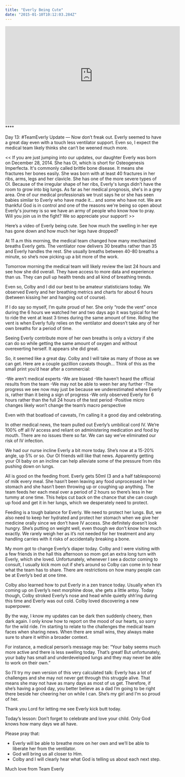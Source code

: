 ```yaml
---
title: "Everly Being Cute"
date: "2015-01-10T10:12:03.284Z"
---
```


<iframe width="560" height="315" src="https://www.youtube.com/embed/OU-lxfJGJc4" frameborder="0" allow="accelerometer; autoplay; encrypted-media; gyroscope; picture-in-picture" allowfullscreen></iframe>****

Day 13: #TeamEverly Update — Now don’t freak out. Everly seemed to have a great day even with a touch less ventilator support. Even so, I expect the medical team likely thinks she can’t be weened much more.

<< If you are just jumping into our updates, our daughter Everly was born on December 28, 2014. She has OI, which is short for Osteogenesis Imperfecta. It's commonly called brittle bone disease. It means she fractures her bones easily. She was born with at least 40 fractures in her ribs, arms, legs and her clavicle. She has one of the more severe types of OI. Because of the irregular shape of her ribs, Everly's lungs didn't have the room to grow into big lungs. As far as her medical prognosis, she's in a grey area. One of our medical professionals we trust says he or she has seen babies similar to Everly who have made it... and some who have not. We are thankful God is in control and one of the reasons we're being so open about Everly's journey is so we have an army of people who know how to pray. Will you join us in the fight? We so appreciate your support! >>

Here’s a video of Everly being cute. See how much the swelling in her eye has gone down and how much her legs have dropped?

At 11 a.m this morning, the medical team changed how many mechanized breaths Everly gets. The ventilator now delivers 30 breaths rather than 35 and Everly handles the rest. She usually breaths between 40-80 breaths a minute, so she’s now picking up a bit more of the work.

Tomorrow morning the medical team will likely review the last 24 hours and see how she did overall. They have access to more data and experience than us. They can pull up health trends and all kind of breathing trends.

Even so, Colby and I did our best to be amateur statisticians today. We observed Everly and her breathing metrics and charts for about 6 hours (between kissing her and hanging out of course).

If I do say so myself, I’m quite proud of her. She only “rode the vent” once during the 6 hours we watched her and two days ago it was typical for her to ride the vent at least 3 times during the same amount of time. Riding the vent is when Everly fully relies on the ventilator and doesn’t take any of her own breaths for a period of time.

Seeing Everly contribute more of her own breaths is only a victory if she can do so while getting the same amount of oxygen and without overexerting herself. It appears she did great.

So, it seemed like a great day. Colby and I will take as many of those as we can get. Here are a couple gazillion caveats though… Think of this as the small print you’d hear after a commercial:

-We aren’t medical experts
-We are biased
-We haven’t heard the official results from the team
-We may not be able to ween her any further
-The progress we see now may just be because we underestimated where Everly is, rather than it being a sign of progress
-We only observed Everly for 6 hours rather than the full 24 hours of the test period
-Positive micro changes likely won’t change the team’s macro perspective

Even with that boatload of caveats, I’m calling it a good day and celebrating.

In other medical news, the team pulled out Everly’s umbilical cord IV. We’re 100% off all IV access and reliant on administering medication and food by mouth. There are no issues there so far. We can say we’ve eliminated our risk of IV infection.

We had our nurse incline Everly a bit more today. She’s now at a 15-20% angle, up 5% or so. Our OI friends will like that news. Apparently getting your OI baby on an incline can help alleviate some of the pressure from ribs pushing down on lungs.

All is good on the feeding front. Everly gets 50ml (3 and a half tablespoons) of milk every meal. She hasn’t been leaving any food unprocessed in her stomach and she hasn’t been throwing up or coughing up anything. The team feeds her each meal over a period of 2 hours so there’s less in her tummy at one time. This helps cut back on the chance that she can cough up food and get it in her lungs, which we desperately need to protect.

Feeding is a tough balance for Everly. We need to protect her lungs. But, we also need to keep her hydrated and protect her stomach when we give her medicine orally since we don’t have IV access. She definitely doesn’t look hungry. She’s putting on weight well, even though we don’t know how much exactly. We rarely weigh her as it’s not needed for her treatment and any handling carries with it risks of accidentally breaking a bone.

My mom got to change Everly’s diaper today. Colby and I were visiting with a few friends in the hall this afternoon so mom got an extra long turn with Everly, which she loved. Unfortunately, whenever I see a doctor coming to consult, I usually kick mom out if she’s around so Colby can come in to hear what the team has to share. There are restrictions on how many people can be at Everly’s bed at one time.

Colby also learned how to put Everly in a zen trance today. Usually when it’s coming up on Everly’s next morphine dose, she gets a little antsy. Today though, Colby stroked Everly’s nose and head while quietly shh’ing during this time and Everly was out cold. Colby loved discovering a new superpower.

By the way, I know my updates can be dark then suddenly cheery, then dark again. I only know how to report on the mood of our hearts, so sorry for the wild ride. I’m starting to relate to the challenges the medical team faces when sharing news. When there are small wins, they always make sure to share it within a broader context.

For instance, a medical person’s message may be: “Your baby seems much more active and there is less swelling today. That’s great! But unfortunately, your baby has small and underdeveloped lungs and they may never be able to work on their own.”

So I’ll try my own version of this very calculated talk: Everly has a lot of challenges and she may not never get through this struggle alive. That means she may not have as many days as most of us get. Therefore, if she’s having a good day, you better believe as a dad I’m going to be right there beside her cheering her on while I can. She’s my girl and I’m so proud of her.

Thank you Lord for letting me see Everly kick butt today.

Today’s lesson: Don’t forget to celebrate and love your child. Only God knows how many days we all have.

Please pray that:

- Everly will be able to breathe more on her own and we’ll be able to liberate her from the ventilator.
- God will bring us all closer to Him.
- Colby and I will clearly hear what God is telling us about each next step.

Much love from Team Everly
